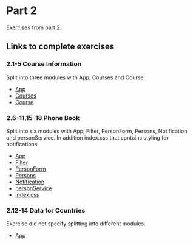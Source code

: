 # Part 2

Exercises from part 2.

## Links to complete exercises

### 2.1-5 Course Information
Split into three modules with App, Courses and Course
- [App](https://github.com/rescawen/Fall2020Fullstack/blob/master/Part2/2.1-5_course_information/src/App.js)  
- [Courses](https://github.com/rescawen/Fall2020Fullstack/blob/master/Part2/2.1-5_course_information/src/components/Courses.js)  
- [Course](https://github.com/rescawen/Fall2020Fullstack/blob/master/Part2/2.1-5_course_information/src/components/Course.js)  

### 2.6-11,15-18 Phone Book
Split into six modules with App, Filter, PersonForm, Persons, Notification and personService. In addition index.css that contains styling for notifications.
- [App](https://github.com/rescawen/Fall2020Fullstack/blob/master/Part2/2.6-11%2C15-18_phone_book/src/App.js)  
- [Filter](https://github.com/rescawen/Fall2020Fullstack/blob/master/Part2/2.6-11%2C15-18_phone_book/src/components/Filter.js)  
- [PersonForm](https://github.com/rescawen/Fall2020Fullstack/blob/master/Part2/2.6-11%2C15-18_phone_book/src/components/PersonForm.js)  
- [Persons](https://github.com/rescawen/Fall2020Fullstack/blob/master/Part2/2.6-11%2C15-18_phone_book/src/components/Persons.js)  
- [Notification](https://github.com/rescawen/Fall2020Fullstack/blob/master/Part2/2.6-11%2C15-18_phone_book/src/components/Notification.js)  
- [personService](https://github.com/rescawen/Fall2020Fullstack/blob/master/Part2/2.6-11%2C15-18_phone_book/src/services/persons.js)  
- [index.css](https://github.com/rescawen/Fall2020Fullstack/blob/master/Part2/2.6-11%2C15-18_phone_book/src/index.css)  

### 2.12-14 Data for Countries
Exercise did not specify splitting into different modules.
- [App](https://github.com/rescawen/Fall2020Fullstack/blob/master/Part2/2.12-14_data_for_countries/src/App.js)  



